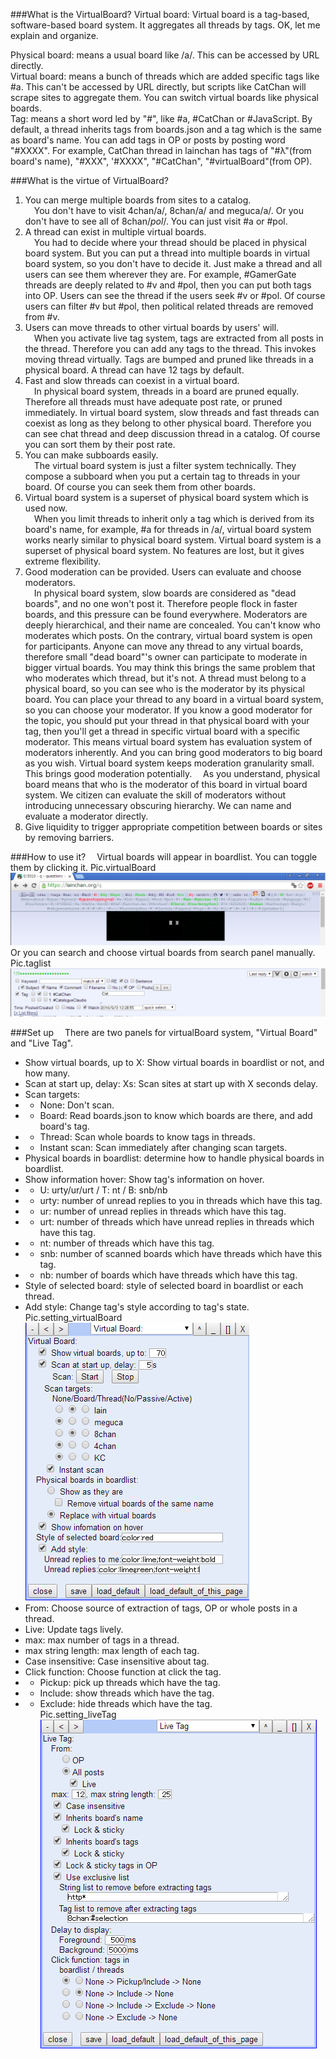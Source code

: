 ###What is the VirtualBoard?
Virtual board: Virtual board is a tag-based, software-based board system. It aggregates all threads by tags.
OK, let me explain and organize.

Physical board: means a usual board like /a/. This can be accessed by URL directly.<br>
Virtual board: means a bunch of threads which are added specific tags like #a. This can't be accessed by URL directly, but scripts like CatChan will scrape sites to aggregate them. You can switch virtual boards like physical boards.<br>
Tag: means a short word led by "#", like #a, #CatChan or #JavaScript. By default, a thread inherits tags from boards.json and a tag which is the same as board's name. You can add tags in OP or posts by posting word "#XXXX". For example, CatChan thread in lainchan has tags of "#λ"(from board's name), "#XXX", '#XXXX", "#CatChan", "#virtualBoard"(from OP).<br>

###What is the virtue of VirtualBoard?
1. You can merge multiple boards from sites to a catalog.<br>
&emsp;You don't have to visit 4chan/a/, 8chan/a/ and meguca/a/. Or you don't have to see all of 8chan/*pol*/. You can just visit #a or #pol.
2. A thread can exist in multiple virtual boards.<br>
&emsp;You had to decide where your thread should be placed in physical board system. But you can put a thread into multiple boards in virtual board system, so you don't have to decide it. Just make a thread and all users can see them wherever they are. For example, #GamerGate threads are deeply related to #v and #pol, then you can put both tags into OP. Users can see the thread if the users seek #v or #pol. Of course users can filter #v but #pol, then political related threads are removed from #v.
3. Users can move threads to other virtual boards by users' will.<br>
&emsp;When you activate live tag system, tags are extracted from all posts in the thread. Therefore you can add any tags to the thread. This invokes moving thread virtually. Tags are bumped and pruned like threads in a physical board. A thread can have 12 tags by default.
4. Fast and slow threads can coexist in a virtual board.<br>
&emsp;In physical board system, threads in a board are pruned equally. Therefore all threads must have adequate post rate, or pruned immediately. In virtual board system, slow threads and fast threads can coexist as long as they belong to other physical board. Therefore you can see chat thread and deep discussion thread in a catalog. Of course you can sort them by their post rate.
5. You can make subboards easily.<br>
&emsp;The virtual board system is just a filter system technically. They compose a subboard when you put a certain tag to threads in your board. Of course you can seek them from other boards.
6. Virtual board system is a superset of physical board system which is used now.<br>
&emsp;When you limit threads to inherit only a tag which is derived from its board's name, for example, #a for threads in /a/, virtual board system works nearly similar to physical board system. Virtual board system is a superset of physical board system. No features are lost, but it gives extreme flexibility.
7. Good moderation can be provided. Users can evaluate and choose moderators.<br>
&emsp;In physical board system, slow boards are considered as "dead boards", and no one won't post it. Therefore people flock in faster boards, and this pressure can be found everywhere. Moderators are deeply hierarchical, and  their name are concealed. You can't know who moderates which posts. On the contrary, virtual board system is open for participants. Anyone can move any thread to any virtual boards, therefore small "dead board"'s owner can participate to moderate in bigger virtual boards. You may think this brings the same problem that who moderates which thread, but it's not. A thread must belong to a physical board, so you can see who is the moderator by its physical board. You can place your thread to any board in a virtual board system, so you can choose your moderator. If you know a good moderator for the topic, you should put your thread in that physical board with your tag, then you'll get a thread in specific virtual board with a specific moderator. This means virtual board system has evaluation system of moderators inherently. And you can bring good moderators to big board as you wish. Virtual board system keeps moderation granularity small. This brings good moderation potentially.
&emsp;As you understand, physical board means that who is the moderator of this board in virtual board system. We citizen can evaluate the skill of moderators without introducing unnecessary obscuring hierarchy. We can name and evaluate a moderator directly.
8. Give liquidity to trigger appropriate competition between boards or sites by removing barriers.<br>

###How to use it?
&emsp;Virtual boards will appear in boardlist. You can toggle them by clicking it.
Pic.virtualBoard ![Pic.virtualBoard](https://github.com/DogMan8/CatChan/blob/master/docs/vb_boardlist_0.png)<br>
Or you can search and choose virtual boards from search panel manually.
Pic.taglist ![Pic.taglist](https://github.com/DogMan8/CatChan/blob/master/docs/vb_taglist_0.png)<br>

###Set up
&emsp;There are two panels for virtualBoard system, "Virtual Board" and "Live Tag".
- Show virtual boards, up to X: Show virtual boards in boardlist or not, and how many.
- Scan at start up, delay: Xs: Scan sites at start up with X seconds delay.
- Scan targets:
- - None: Don't scan.
- - Board: Read boards.json to know which boards are there, and add board's tag.
- - Thread: Scan whole boards to know tags in threads.
- - Instant scan: Scan immediately after changing scan targets.
- Physical boards in boardlist: determine how to handle physical boards in boardlist.
- Show information hover: Show tag's information on hover.
- - U: urty/ur/urt / T: nt / B: snb/nb
- - urty: number of unread replies to you in threads which have this tag.
- - ur: number of unread replies in threads which have this tag.
- - urt: number of threads which have unread replies in threads which have this tag.
- - nt: number of threads which have this tag.
- - snb: number of scanned boards which have threads which have this tag.
- - nb: number of boards which have threads which have this tag.
- Style of selected board: style of selected board in boardlist or each thread.
- Add style: Change tag's style according to tag's state.<br>
Pic.setting_virtualBoard ![Pic.setting_virtualBoard](https://github.com/DogMan8/CatChan/blob/master/docs/vb_setup_vb_0.png)<br>
- From: Choose source of extraction of tags, OP or whole posts in a thread.
- Live: Update tags lively.
- max: max number of tags in a thread.
- max string length: max length of each tag.
- Case insensitive: Case insensitive about tag.
- Click function: Choose function at click the tag.
- - Pickup: pick up threads which have the tag. 
- - Include: show threads which have the tag.
- - Exclude: hide threads which have the tag.<br>
Pic.setting_liveTag ![Pic.setting_liveTag](https://github.com/DogMan8/CatChan/blob/master/docs/vb_setup_lt_0.png)<br>
